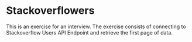 # Stackoverflowers
This is an exercise for an interview. The exercise consists of connecting to Stackoverflow Users API Endpoint and retrieve the first page of data.
